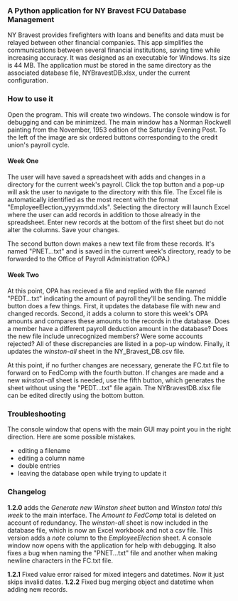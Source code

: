 ### A Python application for NY Bravest FCU Database Management

NY Bravest provides firefighters with loans and benefits and data must be relayed between other financial companies. This app simplifies the communications between several financial institutions, saving time while increasing accuracy. It was designed as an executable for Windows. Its size is 44 MB. The application must be stored in the same directory as the associated database file, NYBravestDB.xlsx, under the current configuration.

### How to use it

Open the program. This will create two windows. The console window is for debugging and can be minimized. The main window has a Norman Rockwell painting from the November, 1953 edition of the Saturday Evening Post. To the left of the image are six ordered buttons corresponding to the credit union's payroll cycle.

#### Week One

The user will have saved a spreadsheet with adds and changes in a directory for the current week's payroll. Click the top button and a pop-up will ask the user to navigate to the directory with this file. The Excel file is automatically identified as the most recent with the format "EmployeeElection_yyyymmdd.xls". Selecting the directory will launch Excel where the user can add records in addition to those already in the spreadsheet. Enter new records at the bottom of the first sheet but do not alter the columns. Save your changes.

The second button down makes a new text file from these records. It's named "PNET...txt" and is saved in the current week's directory, ready to be forwarded to the Office of Payroll Administration (OPA.)

#### Week Two

At this point, OPA has recieved a file and replied with the file named "PEDT...txt" indicating the amount of payroll they'll be sending. The middle button does a few things. First, it updates the database file with new and changed records. Second, it adds a column to store this week's OPA amounts and compares these amounts to the records in the database. Does a member have a different payroll deduction amount in the database? Does the new file include unrecognized members? Were some accounts rejected? All of these discrepancies are listed in a pop-up window. Finally, it updates the *winston-all* sheet in the NY_Bravest_DB.csv file.

At this point, if no further changes are necessary, generate the FC.txt file to forward on to FedComp with the fourth button. If changes are made and a new *winston-all* sheet is needed, use the fifth button, which generates the sheet without using the "PEDT...txt" file again. The NYBravestDB.xlsx file can be edited directly using the bottom button.

### Troubleshooting

The console window that opens with the main GUI may point you in the right direction. Here are some possible mistakes.

* editing a filename
* editing a column name
* double entries
* leaving the database open while trying to update it

### Changelog

**1.2.0** adds the *Generate new Winston sheet* button and *Winston total this week* to the main interface. The *Amount to FedComp* total is deleted on account of redundancy. The *winston-all* sheet is now included in the database file, which is now an Excel workbook and not a csv file. This version adds a *note* column to the *EmployeeElection* sheet. A console window now opens with the application for help with debugging. It also fixes a bug when naming the "PNET...txt" file and another when making newline characters in the FC.txt file.

**1.2.1** Fixed value error raised for mixed integers and datetimes. Now it just skips invalid dates.
**1.2.2** Fixed bug merging object and datetime when adding new records.